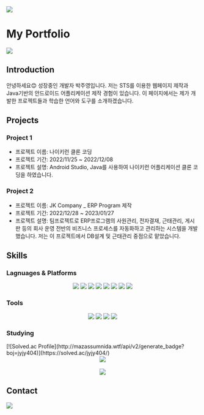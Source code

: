 <img src="https://capsule-render.vercel.app/api?type=waving&color=auto&height=200&section=header&text=jooyoung&fontSize=90" />

# My Portfolio
<a href="https://www.notion.so/Jooyoung-s-portfolio-af3fa18b4b4f47128c657f54de139862?pvs=4 ">
	<img src="https://img.shields.io/badge/Notion-000000?style=flat&logo=Notion&logoColor=white" /></a>


## Introduction

안녕하세요😊 성장중인 개발자 박주영입니다.
저는 STS를 이용한 웹페이지 제작과 Java기반의 안드로이드 어플리케이션 제작 경험이 있습니다. 이 페이지에서는 제가 개발한 프로젝트들과 학습한 언어와 도구를 소개하겠습니다. 

## Projects

### Project 1

- 프로젝트 이름: 나이키런 클론 코딩
- 프로젝트 기간: 2022/11/25 ~ 2022/12/08
- 프로젝트 설명: Android Studio, Java를 사용하여 나이키런 어플리케이션 클론 코딩을 하였습니다.

### Project 2

- 프로젝트 이름: JK Company _ ERP Program 제작
- 프로젝트 기간: 2022/12/28 ~ 2023/01/27
- 프로젝트 설명: 팀프로젝트로 ERP프로그램의 사원관리, 전자결재, 근태관리, 게시판 등의 회사 운영 전반의 비즈니스 프로세스를 자동화하고 관리하는 시스템을 개발했습니다. 저는 이 프로젝트에서 DB설계 및 근태관리 중점으로 맡았습니다. 

## Skills

### Lagnuages & Platforms
<div align="center">
	<img src="https://img.shields.io/badge/Java-007396?style=flat&logo=Java&logoColor=white" />
	<img src="https://img.shields.io/badge/HTML5-E34F26?style=flat&logo=HTML5&logoColor=white" />
	<img src="https://img.shields.io/badge/CSS3-1572B6?style=flat&logo=CSS3&logoColor=white" />
	<img src="https://img.shields.io/badge/JavaScript-F7DF1E?style=flat&logo=JavaScript&logoColor=white" />
	<img src="https://img.shields.io/badge/jQuery-0769AD?style=flat&logo=jQuery&logoColor=white" />
	<img src="https://img.shields.io/badge/Oracle-F80000?style=flat&logo=Oracle&logoColor=white" />
	<img src="https://img.shields.io/badge/Spring-6DB33F?style=flat&logo=Spring&logoColor=white" />
	<img src="https://img.shields.io/badge/Bootstrap-7952B3?style=flat&logo=Bootstrap&logoColor=white" />
</div>

### Tools

<div align="center">	
	<img src="https://img.shields.io/badge/Eclipse IDE-2C2255?style=flat&logo=Eclipse IDE&logoColor=white" />
	<img src="https://img.shields.io/badge/Visual Studio Code-007ACC?style=flat&logo=Visual Studio Code&logoColor=white" />
	<img src="https://img.shields.io/badge/Apache Tomcat-F8DC75?style=flat&logo=Apache Tomcat&logoColor=white" />
	<img src="https://img.shields.io/badge/GitHub-181717?style=flat&logo=GitHub&logoColor=white" />
</div>

### Studying
<div>
[![Solved.ac Profile](http://mazassumnida.wtf/api/v2/generate_badge?boj=jyjy404)](https://solved.ac/jyjy404/)
</div>

<div align="center">
<img src="https://github-readme-stats.vercel.app/api/top-langs/?username=luna-jy&layout=compact"><br><br>
<img src="https://github-readme-stats.vercel.app/api?username=luna-jy&show_icons=true">
</div>

## Contact
<a href="mailto:jooyoung.cairo@gmail.com">
	<img src="https://img.shields.io/badge/Gmail-EA4335?style=flat-square&logo=Gmail&logoColor=white&link=mailto:jooyoung.cairo@gmail.com"/></a>


